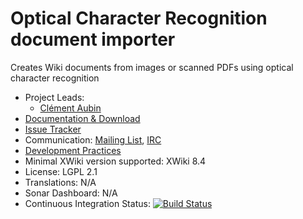 # Optical Character Recognition document importer

Creates Wiki documents from images or scanned PDFs using optical character recognition

* Project Leads:
  * [Clément Aubin](http://www.xwiki.org/xwiki/bin/view/XWiki/caubin)
* [Documentation & Download](http://extensions.xwiki.org/xwiki/bin/view/Extension/OCRImporter/)
* [Issue Tracker](http://jira.xwiki.org/browse/OCRIMPORT)
* Communication: [Mailing List](http://dev.xwiki.org/xwiki/bin/view/Community/MailingLists), [IRC](http://dev.xwiki.org/xwiki/bin/view/Community/IRC)
* [Development Practices](http://dev.xwiki.org)
* Minimal XWiki version supported: XWiki 8.4
* License: LGPL 2.1
* Translations: N/A
* Sonar Dashboard: N/A
* Continuous Integration Status: [![Build Status](http://ci.xwiki.org/job/XWiki%20Contrib/job/application-ocrimport/job/master/badge/icon)](http://ci.xwiki.org/job/XWiki%20Contrib/job/application-ocrimport/job/master/)
